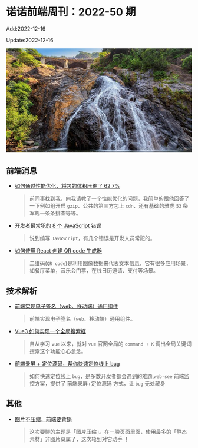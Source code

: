 <!--
 * @Description:
 * @Author: wangfuyuan
 * @Email: zoeblow@gmail.com
 * @Date: 2022-06-12 14:50:06
 * @LastEditors: wangfuyuan
 * @LastEditTime: 2022-12-16 14:54:38
 * @FilePath: \nuofe-weekly1\2022\weekly-50.md
-->

# 诺诺前端周刊：2022-50 期

Add:2022-12-16

Update:2022-12-16

![202250](../images/2022/202250.jpg)

## 前端消息

- [如何通过性能优化，将包的体积压缩了 62.7%](https://juejin.cn/post/7136453274948861983)

  > 前同事找到我，向我请教了一个性能优化的问题，我简单的跟他回答了一下例如组开启 `gzip`、公共的第三方包上 `cdn`、还有基础的雅虎 `53` 条军规一条条排查等等。

- [开发者最常犯的 8 个 JavaScript 错误](https://mp.weixin.qq.com/s/38kJBlwl8Ewso4A8K68Ffw)

  > 说到编写 `JavaScript`，有几个错误是开发人员常犯的。

- [如何使用 React 创建 QR code 生成器](https://mp.weixin.qq.com/s/B7JQSJUmOW3jYjcuOq4CKg)

  > 二维码(`QR code`)是利用图像数据来代表文本信息，它有很多应用场景，如餐厅菜单，音乐会门票，在线日历邀请、支付等场景。

## 技术解析

- [前端实现电子签名（web、移动端）通用组件](https://mp.weixin.qq.com/s/Q_fauZiauj06GneBrUQKtg)

  > 前端实现电子签名（`web`、移动端）通用组件。

- [Vue3 如何实现一个全局搜索框](https://mp.weixin.qq.com/s/pWTnXz2td0BEUojnA_Y0pA)

  > 自从学习 `vue` 以来，就对 `vue` 官网全局的 `command + K` 调出全局关键词搜索这个功能心心念念。

- [前端录屏 + 定位源码，帮你快速定位线上 bug](https://mp.weixin.qq.com/s/2T7u5uCAZhdhZnolsdd-vQ)

  > 如何快速定位线上 `bug`，是多数开发者都会遇到的难题,`web-see` 前端监控方案，提供了 前端录屏+定位源码 方式，让 `bug` 无处藏身

## 其他

- [图片不压缩，前端要背锅](https://juejin.cn/post/7153086294409609229)

  > 这次要聊的主题是「图片压缩」。在一般页面里面，使用最多的「静态素材」非图片莫属了，这次轮到对它动手 ！
